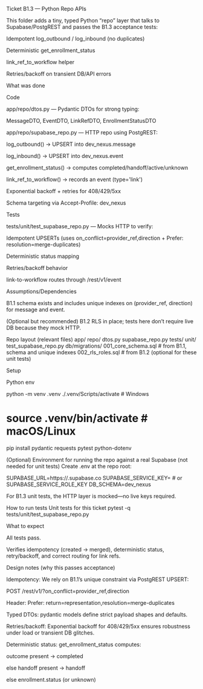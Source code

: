 Ticket B1.3 — Python Repo APIs

This folder adds a tiny, typed Python “repo” layer that talks to Supabase/PostgREST and passes the B1.3 acceptance tests:

Idempotent log_outbound / log_inbound (no duplicates)

Deterministic get_enrollment_status

link_ref_to_workflow helper

Retries/backoff on transient DB/API errors

What was done

Code

app/repo/dtos.py — Pydantic DTOs for strong typing:

MessageDTO, EventDTO, LinkRefDTO, EnrollmentStatusDTO

app/repo/supabase_repo.py — HTTP repo using PostgREST:

log_outbound() → UPSERT into dev_nexus.message

log_inbound() → UPSERT into dev_nexus.event

get_enrollment_status() → computes completed/handoff/active/unknown

link_ref_to_workflow() → records an event (type='link')

Exponential backoff + retries for 408/429/5xx

Schema targeting via Accept-Profile: dev_nexus

Tests

tests/unit/test_supabase_repo.py — Mocks HTTP to verify:

Idempotent UPSERTs (uses on_conflict=provider_ref,direction + Prefer: resolution=merge-duplicates)

Deterministic status mapping

Retries/backoff behavior

link-to-workflow routes through /rest/v1/event

Assumptions/Dependencies

B1.1 schema exists and includes unique indexes on (provider_ref, direction) for message and event.

(Optional but recommended) B1.2 RLS in place; tests here don’t require live DB because they mock HTTP.

Repo layout (relevant files)
app/
  repo/
    dtos.py
    supabase_repo.py
tests/
  unit/
    test_supabase_repo.py
db/migrations/
  001_core_schema.sql     # from B1.1, schema and unique indexes
  002_rls_roles.sql       # from B1.2 (optional for these unit tests)

Setup

Python env

python -m venv .venv
./.venv/Scripts/activate    # Windows
# source .venv/bin/activate # macOS/Linux

pip install pydantic requests pytest python-dotenv


(Optional) Environment for running the repo against a real Supabase (not needed for unit tests)
Create .env at the repo root:

SUPABASE_URL=https://<project-ref>.supabase.co
SUPABASE_SERVICE_KEY=<service-role-key>    # or SUPABASE_SERVICE_ROLE_KEY
DB_SCHEMA=dev_nexus


For B1.3 unit tests, the HTTP layer is mocked—no live keys required.

How to run tests
Unit tests for this ticket
pytest -q tests/unit/test_supabase_repo.py


What to expect

All tests pass.

Verifies idempotency (created → merged), deterministic status, retry/backoff, and correct routing for link refs.

Design notes (why this passes acceptance)

Idempotency: We rely on B1.1’s unique constraint via PostgREST UPSERT:

POST /rest/v1/<table>?on_conflict=provider_ref,direction

Header: Prefer: return=representation,resolution=merge-duplicates

Typed DTOs: pydantic models define strict payload shapes and defaults.

Retries/backoff: Exponential backoff for 408/429/5xx ensures robustness under load or transient DB glitches.

Deterministic status: get_enrollment_status computes:

outcome present → completed

else handoff present → handoff

else enrollment.status (or unknown)